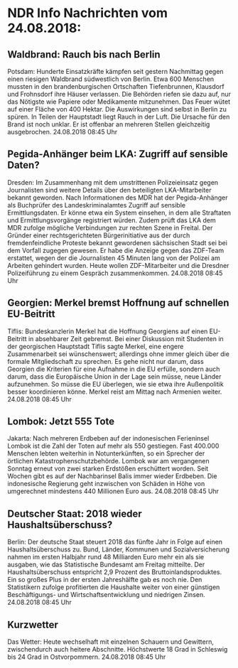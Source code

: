 # NDR Info Nachrichten vom 24.08.2018:


## Waldbrand: Rauch bis nach Berlin
Potsdam: Hunderte Einsatzkräfte kämpfen seit gestern Nachmittag gegen einen riesigen Waldbrand südwestlich von Berlin. Etwa 600 Menschen mussten in den brandenburgischen Ortschaften Tiefenbrunnen, Klausdorf und Frohnsdorf ihre Häuser verlassen. Die Behörden riefen sie dazu auf, nur das Nötigste wie Papiere oder Medikamente mitzunehmen. Das Feuer wütet auf einer Fläche von 400 Hektar. Die Auswirkungen sind selbst in Berlin zu spüren. In Teilen der Hauptstadt liegt Rauch in der Luft. Die Ursache für den Brand ist noch unklar. Er ist offenbar an mehreren Stellen gleichzeitig ausgebrochen. 24.08.2018 08:45 Uhr 

## Pegida-Anhänger beim LKA: Zugriff auf sensible Daten?
Dresden: Im Zusammenhang mit dem umstrittenen Polizeieinsatz gegen Journalisten sind weitere Details über den beteiligten LKA-Mitarbeiter bekannt geworden. Nach Informationen des MDR hat der Pegida-Anhänger als Buchprüfer des Landeskriminalamtes Zugriff auf sensible Ermittlungsdaten. Er könne etwa ein System einsehen, in dem alle Straftaten und Ermittlungsvorgänge registriert würden. Zudem prüft das LKA dem MDR zufolge mögliche Verbindungen zur rechten Szene in Freital. Der Gründer einer rechtsgerichteten Bürgerinitiative aus der durch fremdenfeindliche Proteste bekannt gewordenen sächsischen Stadt sei bei dem Vorfall zugegen gewesen. Er habe die Anzeige gegen das ZDF-Team erstattet, wegen der die Journalisten 45 Minuten lang von der Polizei am Arbeiten gehindert wurden. Heute wollen ZDF-Mitarbeiter und die Dresdner Polizeiführung zu einem Gespräch zusammenkommen. 24.08.2018 08:45 Uhr 

## Georgien: Merkel bremst Hoffnung auf schnellen EU-Beitritt
Tiflis: 			Bundeskanzlerin Merkel hat die Hoffnung Georgiens auf einen EU-Beitritt in absehbarer Zeit gebremst. Bei einer Diskussion  mit Studenten in der georgischen Hauptstadt Tiflis sagte Merkel, eine engere Zusammenarbeit sei wünschenswert; allerdings ohne immer gleich über die formale Mitgliedschaft zu sprechen. Es gehe nicht nur darum, dass Georgien die Kriterien für eine Aufnahme in die EU erfülle, sondern auch darum, dass die Europäische Union in der Lage sein müsse, neue Länder aufzunehmen. So müsse die EU überlegen, wie sie etwa ihre Außenpolitik besser koordinieren könne. Merkel reist am Mittag nach Armenien weiter. 24.08.2018 08:45 Uhr 

## Lombok: Jetzt 555 Tote
Jakarta: Nach mehreren Erdbeben auf der indonesischen Ferieninsel Lombok ist die Zahl der Toten auf mehr als 550 gestiegen. Fast 400.000 Menschen lebten weiterhin in Notunterkünften, so ein Sprecher der örtlichen Katastrophenschutzbehörde. Lombok war am vergangenen Sonntag erneut von zwei starken Erdstößen erschüttert worden. Seit Wochen gibt es auf der Nachbarinsel Balis immer wieder Erdbeben. Die indonesische Regierung geht inzwischen von Schäden in Höhe von umgerechnet mindestens 440 Millionen Euro aus. 24.08.2018 08:45 Uhr 

## Deutscher Staat: 2018 wieder Haushaltsüberschuss?
Berlin: Der deutsche Staat steuert 2018 das fünfte Jahr in Folge auf einen Haushaltsüberschuss zu. Bund, Länder, Kommunen und Sozialversicherung nahmen im ersten Halbjahr rund 48 Milliarden Euro mehr ein als sie ausgaben, wie das Statistische Bundesamt am Freitag mitteilte. Der Haushaltsüberschuss entspricht 2,9 Prozent des Bruttoinlandsproduktes. Ein so großes Plus in der ersten Jahreshälfte gab es noch nie. Den Statistikern zufolge profitierten die Haushalte weiter von einer günstigen Beschäftigungs- und Wirtschaftsentwicklung und niedrigen Zinsen. 24.08.2018 08:45 Uhr 

## Kurzwetter
Das Wetter: Heute wechselhaft mit einzelnen Schauern und Gewittern, zwischendurch auch heitere Abschnitte. Höchstwerte 18 Grad in Schleswig bis 24 Grad in Ostvorpommern. 24.08.2018 08:45 Uhr 
